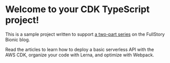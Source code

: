 # Welcome to your CDK TypeScript project!

This is a sample project written to support [a two-part series](https://bionic.fullstory.com/building-apis-with-the-aws-cdk-lerna-webpack-part-1/) on the FullStory Bionic blog.

Read the articles to learn how to deploy a basic serverless API with the AWS CDK, organize your code with Lerna, and optimize with Webpack.
